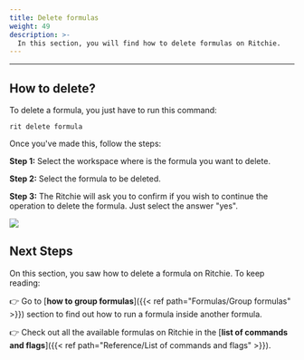 ```yaml
---
title: Delete formulas
weight: 49
description: >-
  In this section, you will find how to delete formulas on Ritchie.
---
```


---

## How to delete?

To delete a formula, you just have to run this command:

```text
rit delete formula
```

Once you've made this, follow the steps:

**Step 1:** Select the workspace where is the formula you want to delete.

**Step 2:** Select the formula to be deleted.

**Step 3:** The Ritchie will ask you to confirm if you wish to continue the operation to delete the formula. Just select the answer "yes".

![](/shared/delete-formula.gif)

## Next Steps

On this section, you saw how to delete a formula on Ritchie. To keep reading:

👉 Go to [**how to group formulas**]({{< ref path="Formulas/Group formulas" >}}) section to find out how to run a formula inside another formula.

👉 Check out all the available formulas on Ritchie in the [**list of commands and flags**]({{< ref path="Reference/List of commands and flags" >}}).